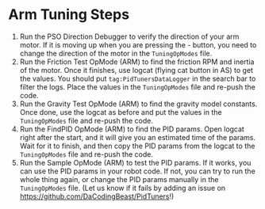 # Arm Tuning Steps

1) Run the PSO Direction Debugger to verify the direction of your arm motor. If it is moving up when you are pressing the - button, you need to change the direction of the motor in the `TuningOpModes` file.
2) Run the Friction Test OpMode (ARM) to find the friction RPM and inertia of the motor. Once it finishes, use logcat (flying cat button in AS) to get the values. You should put `tag:PidTunersDataLogger` in the search bar to filter the logs. Place the values in the `TuningOpModes` file and re-push the code.
3) Run the Gravity Test OpMode (ARM) to find the gravity model constants. Once done, use the logcat as before and put the values in the `TuningOpModes` file and re-push the code.
4) Run the FindPID OpMode (ARM) to find the PID params. Open logcat right after the start, and it will give you an estimated time of the params. Wait for it to finish, and then copy the PID params from the logcat to the `TuningOpModes` file and re-push the code.
5) Run the Sample OpMode (ARM) to test the PID params. If it works, you can use the PID params in your robot code. If not, you can try to run the whole thing again, or change the PID params manually in the `TuningOpModes` file. (Let us know if it fails by adding an issue on https://github.com/DaCodingBeast/PidTuners!)